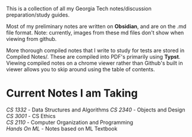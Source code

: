 This is a collection of all my Georgia Tech notes/discussion preparation/study guides.

Most of my preliminary notes are written on **Obsidian**, and are on the .md file format. Note: currently, images from these md files don't show when viewing from github.

More thorough compiled notes that I write to study for tests are stored in Compiled Notes/. These are compiled into PDF's primarily using **Typst**. Viewing compiled notes on a chrome viewer rather than Github's built in viewer allows you to skip around using the table of contents.

# Current Notes I am Taking
*CS 1332* - Data Structures and Algorithms 
*CS 2340* - Objects and Design  
*CS 3001* - CS Ethics  
*CS 2110* - Computer Organization and Programming  
*Hands On ML* - Notes based on ML Textbook  

